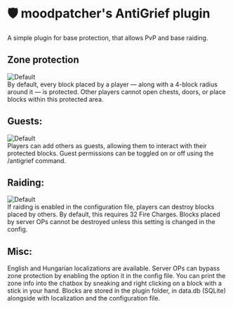 # 🛡️ moodpatcher's AntiGrief plugin 
A simple plugin for base protection, that allows PvP and base raiding.

## Zone protection
![Default](https://i.imgur.com/5GnGOFE.png) <br/>
By default, every block placed by a player — along with a 4-block radius around it — is protected. Other players cannot open chests, doors, or place blocks within this protected area.

## Guests:
![Default](https://i.imgur.com/QIwt35Z.png) <br/>
Players can add others as guests, allowing them to interact with their protected blocks. Guest permissions can be toggled on or off using the /antigrief command.

## Raiding:
![Default](https://i.imgur.com/b2XkT7c.png) <br/>
If raiding is enabled in the configuration file, players can destroy blocks placed by others. By default, this requires 32 Fire Charges.
Blocks placed by server OPs cannot be destroyed unless this setting is changed in the config.

## Misc:
English and Hungarian localizations are available. Server OPs can bypass zone protection by enabling the option it in the config file. 
You can print the zone info into the chatbox by sneaking and right clicking on a block with a stick in your hand.
Blocks are stored in the plugin folder, in data.db (SQLite) alongside with localization and the configuration file.
